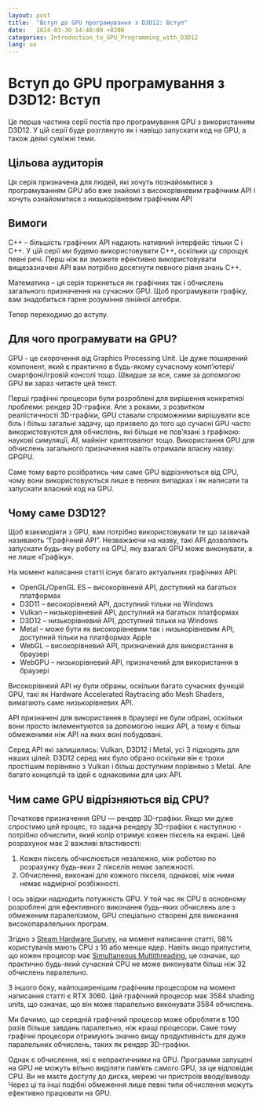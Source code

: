 ```yaml
---
layout: post
title:  "Вступ до GPU програмування з D3D12: Вступ"
date:   2024-03-30 14:40:00 +0200
categories: Introduction_to_GPU_Programming_with_D3D12
lang: ua
---
```


# Вступ до GPU програмування з D3D12: Вступ

Це перша частина серії постів про програмування GPU з використанням D3D12. У цій серії буде розглянуто як і навіщо запускати код на GPU, а також деякі суміжні теми.

## Цільова аудиторія

Ця серія призначена для людей, які хочуть познайомитися з програмуванням GPU або вже знайомі з високорівневим графічним API і хочуть ознайомитися з низькорівневим графічним API

## Вимоги

C++ – більшість графічних API надають нативний інтерфейс тільки C і C++. У цій серії ми будемо використовувати C++, оскільки цу спрощує певні речі. Перш ніж ви зможете ефективно використовувати вищезазначені API вам потрібно досягнути певного рівня знань C++.

Математика – ця серія торкнеться як графічних так і обчислень загального призначення на сучасних GPU. Щоб програмувати графіку, вам знадобиться гарне розуміння лінійної алгебри.

Тепер переходимо до вступу.

## Для чого програмувати на GPU?

GPU - це скорочення від Graphics Processing Unit. Це дуже поширений компонент, який є практично в будь-якому сучасному комп’ютері/смартфоні/ігровій консолі тощо. Швидше за все, саме за допомогою GPU ви зараз читаєте цей текст.

Перші графічні процесори були розроблені для вирішення конкретної проблеми: рендер 3D-графіки. Але з роками, з розвитком реалістичності 3D-графіки, GPU ставали спроможними вирішувати все біль і більш загальні задачу, що призвело до того що сучасні GPU часто використовуются для обчислень, які більше не пов’язані з графікою: наукові симуляції, AI, майнінг криптовалют тощо. Використання GPU для обчислень загального призначення навіть отримали власну назву: GPGPU.

Саме тому варто розібратись чим саме GPU відрізняються від CPU, чому вони використовуються лише в певних випадках і як написати та запускати власний код на GPU.

## Чому саме D3D12?

Щоб взаємодіяти з GPU, вам потрібно використовувати те що зазвичай називають “Графічний API”. Незважаючи на назву, такі API дозволяють запускати будь-яку роботу на GPU, яку взагалі GPU може виконувати, а не лише «Графіку».

На момент написання статті існує багато актуальних графічних API:

- OpenGL/OpenGL ES – високорівнеий API, доступний на багатьох платформах
- D3D11 – високорівнеий API, доступний тільки на Windows
- Vulkan – низькорівневий API, доступний на багатьох платформах
- D3D12 – низькорівневий API, доступний тільки на Windows
- Metal – може бути як високорівневим так і низькорівневим API, доступний тільки на платформах Apple
- WebGL – високорівневий API, призначений для використання в браузері
- WebGPU – низькорівневий API, призначений для використання в браузері

Високорівнеий API ну були обраны, оскільки багато сучасних функцій GPU, такі як Hardware Accelerated Raytracing або Mesh Shaders, вимагають саме низькорівневих API.

API призначені для використання в браузері не були обрані, оскільки вони просто імлементуются за допомогою інших API, а тому є більш обмеженими ніж API на яких воні побудовані.

Серед API які залишились: Vulkan, D3D12 і Metal, усі 3 підходять для наших цілей. D3D12 серед них було обрано оскільки він є трохи простішим порівняно з Vulkan і більш доступним порівняно з Metal. Але багато концепцій та ідей є однаковими для цих API.

## Чим саме GPU відрізняються від CPU?

Початкове призначення GPU — рендер 3D-графіки. Якщо ми дуже спростимо цей процес, то задача рендеру 3D-графіки є наступною - потрібно обчислити, який колір отримує кожен піксель на екрані. Цей розрахунок має 2 важливі властивості:

1. Кожен піксель обчислюється незалежно, між роботою по розрахунку будь-яких 2 пікселів немає залежності.
2. Обчислення, виконані для кожного пікселя, однакові, між ними немає надмірної розбіжності.

І ось звідки надходить потужність GPU. У той час як CPU в основному розроблені для ефективного виконання будь-яких обчислень але з обмеженим паралелізмом, GPU спеціально створені для виконання високопаралельних програм.

Згідно з [Steam Hardware Survey](https://store.steampowered.com/hwsurvey/Steam-Hardware-Software-Survey-Welcome-to-Steam?platform=pc), на момент написання статті, 98% користувачів мають CPU з 16 або менше ядер. Навіть якщо припустити, що кожен процесор має [Simultaneous Multithreading](https://en.wikipedia.org/wiki/Simultaneous_multithreading), це означає, що практично будь-який сучасний CPU не може виконувати більш ніж 32 обчислень паралельно.

З іншого боку, найпоширенішим графічним процесором на момент написання статті є RTX 3060. Цей графічний процесор має 3584 shading units, що означає, що він може паралельно виконувати 3584 обчислень.

Ми бачимо, що середній графічний процесор може обробляти в 100 разів більше завдань паралельно, ніж кращі процесори. Саме тому графічні процесори отримують значно вищу продуктивність для дуже паралельних обчислень, таких як рендер 3D-графіки.

Однак є обчислення, які є непрактичними на GPU. Программи запущені на GPU не можуть вільно виділяти пам’ять самого GPU, за це відповідає CPU. Ви не маєте доступу до диска, мережі чи пристроїв вводу/виводу. Через ці та інші подібні обмеження лише певні типи обчислення можуть ефективно працювати на GPU.
